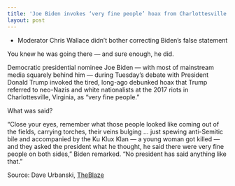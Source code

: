 ```yaml
---
title: 'Joe Biden invokes ‘very fine people’ hoax from Charlottesville riots in debate with President Trump'
layout: post
---
```


- Moderator Chris Wallace didn’t bother correcting Biden’s false statement

You knew he was going there — and sure enough, he did.

Democratic presidential nominee Joe Biden — with most of mainstream media squarely behind him — during Tuesday’s debate with President Donald Trump invoked the tired, long-ago debunked hoax that Trump referred to neo-Nazis and white nationalists at the 2017 riots in Charlottesville, Virginia, as “very fine people.”

What was said?

“Close your eyes, remember what those people looked like coming out of the fields, carrying torches, their veins bulging … just spewing anti-Semitic bile and accompanied by the Ku Klux Klan — a young woman got killed — and they asked the president what he thought, he said there were very fine people on both sides,” Biden remarked. “No president has said anything like that.”

Source: Dave Urbanski, [TheBlaze](https://www.theblaze.com/news/joe-biden-very-fine-people-hoax)